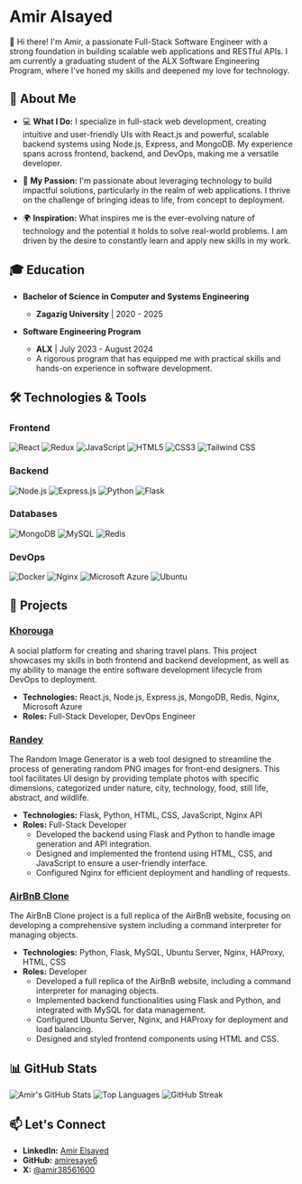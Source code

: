 # Amir Alsayed

👋 Hi there! I'm Amir, a passionate Full-Stack Software Engineer with a strong foundation in building scalable web applications and RESTful APIs. I am currently a graduating student of the ALX Software Engineering Program, where I've honed my skills and deepened my love for technology.

## 🚀 About Me

- 💻 **What I Do:** I specialize in full-stack web development, creating intuitive and user-friendly UIs with React.js and powerful, scalable backend systems using Node.js, Express, and MongoDB. My experience spans across frontend, backend, and DevOps, making me a versatile developer.

- 🌱 **My Passion:** I'm passionate about leveraging technology to build impactful solutions, particularly in the realm of web applications. I thrive on the challenge of bringing ideas to life, from concept to deployment.

- 🌍 **Inspiration:** What inspires me is the ever-evolving nature of technology and the potential it holds to solve real-world problems. I am driven by the desire to constantly learn and apply new skills in my work.

## 🎓 Education

- **Bachelor of Science in Computer and Systems Engineering**
  - **Zagazig University** | 2020 - 2025

- **Software Engineering Program**
  - **ALX** | July 2023 - August 2024
  - A rigorous program that has equipped me with practical skills and hands-on experience in software development.

## 🛠️ Technologies & Tools

### **Frontend**
![React](https://img.shields.io/badge/-React-61DAFB?logo=react&logoColor=black) 
![Redux](https://img.shields.io/badge/-Redux-764ABC?logo=redux&logoColor=white) 
![JavaScript](https://img.shields.io/badge/-JavaScript-F7DF1E?logo=javascript&logoColor=black) 
![HTML5](https://img.shields.io/badge/-HTML5-E34F26?logo=html5&logoColor=white) 
![CSS3](https://img.shields.io/badge/-CSS3-1572B6?logo=css3&logoColor=white)
![Tailwind CSS](https://img.shields.io/badge/-Tailwind%20CSS-38B2AC?logo=tailwind-css&logoColor=white)


### **Backend**
![Node.js](https://img.shields.io/badge/-Node.js-339933?logo=node.js&logoColor=white) 
![Express.js](https://img.shields.io/badge/-Express.js-000000?logo=express&logoColor=white) 
![Python](https://img.shields.io/badge/-Python-3776AB?logo=python&logoColor=white) 
![Flask](https://img.shields.io/badge/-Flask-000000?logo=flask&logoColor=white)

### **Databases**
![MongoDB](https://img.shields.io/badge/-MongoDB-47A248?logo=mongodb&logoColor=white) 
![MySQL](https://img.shields.io/badge/-MySQL-4479A1?logo=mysql&logoColor=white) 
![Redis](https://img.shields.io/badge/-Redis-DC382D?logo=redis&logoColor=white)

### **DevOps**
![Docker](https://img.shields.io/badge/-Docker-2496ED?logo=docker&logoColor=white) 
![Nginx](https://img.shields.io/badge/-Nginx-009639?logo=nginx&logoColor=white) 
![Microsoft Azure](https://img.shields.io/badge/-Microsoft%20Azure-0078D4?logo=microsoft-azure&logoColor=white) 
![Ubuntu](https://img.shields.io/badge/-Ubuntu-E95420?logo=ubuntu&logoColor=white)

## 📝 Projects

### [Khorouga](https://github.com/amiresaye6/khorouga)
A social platform for creating and sharing travel plans. This project showcases my skills in both frontend and backend development, as well as my ability to manage the entire software development lifecycle from DevOps to deployment.

- **Technologies:** React.js, Node.js, Express.js, MongoDB, Redis, Nginx, Microsoft Azure
- **Roles:** Full-Stack Developer, DevOps Engineer

### [Randey](https://github.com/amiresaye6/Randey)
The Random Image Generator is a web tool designed to streamline the process of generating random PNG images for front-end designers. This tool facilitates UI design by providing template photos with specific dimensions, categorized under nature, city, technology, food, still life, abstract, and wildlife.

- **Technologies:** Flask, Python, HTML, CSS, JavaScript, Nginx API
- **Roles:** Full-Stack Developer
  - Developed the backend using Flask and Python to handle image generation and API integration.
  - Designed and implemented the frontend using HTML, CSS, and JavaScript to ensure a user-friendly interface.
  - Configured Nginx for efficient deployment and handling of requests.

### [AirBnB Clone](https://github.com/amiresaye6/AirBnB_clone_v4)
The AirBnB Clone project is a full replica of the AirBnB website, focusing on developing a comprehensive system including a command interpreter for managing objects.

- **Technologies:** Python, Flask, MySQL, Ubuntu Server, Nginx, HAProxy, HTML, CSS
- **Roles:** Developer
  - Developed a full replica of the AirBnB website, including a command interpreter for managing objects.
  - Implemented backend functionalities using Flask and Python, and integrated with MySQL for data management.
  - Configured Ubuntu Server, Nginx, and HAProxy for deployment and load balancing.
  - Designed and styled frontend components using HTML and CSS.

## 📊 GitHub Stats

![Amir's GitHub Stats](https://github-readme-stats.vercel.app/api?username=amiresaye6&show_icons=true&theme=radical)
![Top Languages](https://github-readme-stats.vercel.app/api/top-langs/?username=amiresaye6&layout=compact&theme=radical)
![GitHub Streak](https://github-readme-streak-stats.herokuapp.com/?user=amiresaye6&theme=radical)

## 📫 Let's Connect

- **LinkedIn:** [Amir Elsayed](https://www.linkedin.com/in/amir-elsayed-/)
- **GitHub:** [amiresaye6](https://github.com/amiresaye6)
- **X:** [@amir38561600](https://x.com/amir38561600)
